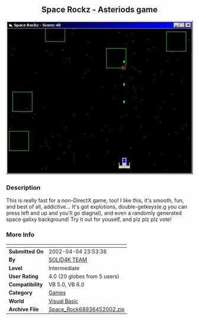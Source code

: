 ﻿<div align="center">

## Space Rockz \- Asteriods game

<img src="PIC20024536312179.jpg">
</div>

### Description

This is really fast for a non-DirectX game, too! I like this, it's smooth, fun, and best of all, addictive... It's got explotions, double-getkeys(e.g you can press left and up and you'll go diagnal), and even a randomly generated space galixy background! Try it out for youself, and plz plz plz vote!
 
### More Info
 


<span>             |<span>
---                |---
**Submitted On**   |2002-04-04 23:53:36
**By**             |[SOLID4K TEAM](https://github.com/Planet-Source-Code/PSCIndex/blob/master/ByAuthor/solid4k-team.md)
**Level**          |Intermediate
**User Rating**    |4.0 (20 globes from 5 users)
**Compatibility**  |VB 5\.0, VB 6\.0
**Category**       |[Games](https://github.com/Planet-Source-Code/PSCIndex/blob/master/ByCategory/games__1-38.md)
**World**          |[Visual Basic](https://github.com/Planet-Source-Code/PSCIndex/blob/master/ByWorld/visual-basic.md)
**Archive File**   |[Space\_Rock68936452002\.zip](https://github.com/Planet-Source-Code/solid4k-team-space-rockz-asteriods-game__1-33454/archive/master.zip)









